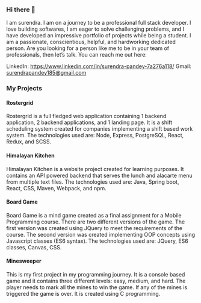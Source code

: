 ### Hi there 👋

I am surendra. I am on a journey to be a professional full stack developer. I love building softwares, I am eager to solve challenging problems,  and I have developed an impressive portfolio of projects while being a student. I am a passionate, conscientious, helpful, and hardworking dedicated person. Are you looking for a person like me to be in your team of professionals, then let’s talk. You can reach me out here:

LinkedIn: https://www.linkedin.com/in/surendra-pandey-7a276a118/
Gmail: surendrapandey185@gmail.com

### My Projects

#### Rostergrid
Rostergrid is a full fledged web application containing 1 backend application, 2 backend applications, and 1 landing page. It is a shift scheduling system created for companies implementing a shift based work system. The technologies used are: Node, Express, PostgreSQL, React, Redux, and SCSS.

#### Himalayan Kitchen
Himalayan Kitchen is a website project created for learning purposes. It contains an API powered backend that serves the lunch and alacarte menu from multiple text files. The technologies used are: Java, Spring boot, React, CSS, Maven, Webpack, and npm.

#### Board Game
Board Game is a mind game created as a final assignment for a Mobile Programming course. There are two different versions of the game. The first version was created using JQuery to meet the requirements of the course. The second version was created implementing OOP concepts using Javascript classes (ES6 syntax). The technologies used are: JQuery, ES6 classes, Canvas, CSS.

#### Minesweeper
This is my first project in my programming journey. It is a console based game and it contains three different levels: easy, medium, and hard. The player needs to mark all the mines to win the game. If any of the mines is triggered the game is over. It is created using C programming.



<!--
**surendp/surendp** is a ✨ _special_ ✨ repository because its `README.md` (this file) appears on your GitHub profile.

Here are some ideas to get you started:

- 🔭 I’m currently working on ...
- 🌱 I’m currently learning ...
- 👯 I’m looking to collaborate on ...
- 🤔 I’m looking for help with ...
- 💬 Ask me about ...
- 📫 How to reach me: ...
- 😄 Pronouns: ...
- ⚡ Fun fact: ...
-->
